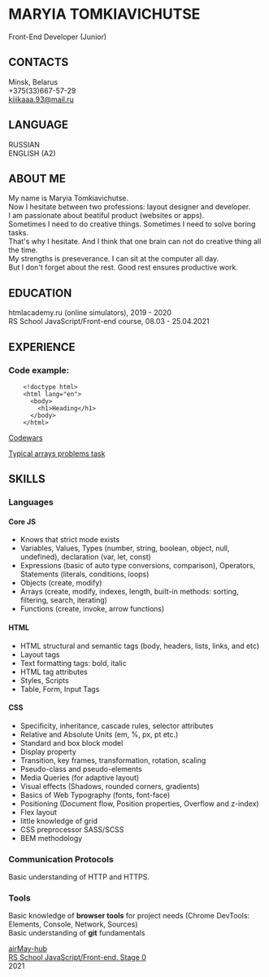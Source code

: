# MARYIA TOMKIAVICHUTSE

Front-End Developer (Junior)

## CONTACTS

Minsk, Belarus\
+375(33)667-57-29\
kiiikaaa.93@mail.ru

## LANGUAGE

RUSSIAN\
ENGLISH (A2)

## ABOUT ME

My name is Maryia Tomkiavichutse.\
Now I hesitate between two professions: layout designer and developer.\
I am passionate about beatiful product (websites or apps).\
Sometimes I need to do creative things. Sometimes I need to solve boring tasks.\
That's why I hesitate. And I think that one brain can not do creative thing all the time.\
My strengths is preseverance. I can sit at the computer all day.\
But I don't forget about the rest. Good rest ensures productive work.

## EDUCATION

htmlacademy.ru (online simulators), 2019 - 2020\
RS School JavaScript/Front-end course, 08.03 - 25.04.2021

## EXPERIENCE

### Code example:

```
    <!doctype html>
    <html lang="en">
      <body>
        <h1>Heading</h1>
      </body>
    </html>
```

[Codewars](https://www.codewars.com/users/airMay-hub/completed_solutions)

[Typical arrays problems task](https://github.com/airMay-hub/typical-arrays-problems/commit/19b1c7455b5572eec541d118e532f89c277fd8b3)

## SKILLS

### Languages

#### Core JS

* Knows that strict mode exists
* Variables, Values, Types (number, string, boolean, object, null, undefined), declaration (var, let, const)
* Expressions (basic of auto type conversions, comparison), Operators, Statements (literals, conditions, loops)
* Objects (create, modify)
* Arrays (create, modify, indexes, length, built-in methods: sorting, filtering, search, iterating)
* Functions (create, invoke, arrow functions)

#### HTML

* HTML structural and semantic tags (body, headers, lists, links, and etc)
* Layout tags
* Text formatting tags: bold, italic
* HTML tag attributes
* Styles, Scripts
* Table, Form, Input Tags

#### CSS

* Specificity, inheritance, cascade rules, selector attributes
* Relative and Absolute Units (em, %, px, pt etc.)
* Standard and box block model
* Display property
* Transition, key frames, transformation, rotation, scaling
* Pseudo-class and pseudo-elements
* Media Queries (for adaptive layout)
* Visual effects (Shadows, rounded corners, gradients)
* Basics of Web Typography (fonts, font-face)
* Positioning (Document flow, Position properties, Overflow and z-index)
* Flex layout
* little knowledge of grid
* CSS preprocessor SASS/SCSS
* BEM methodology

### Communication Protocols

Basic understanding of HTTP and HTTPS.

### Tools

Basic knowledge of **browser tools** for project needs (Chrome DevTools: Elements, Console, Network, Sources)\
Basic understanding of **git** fundamentals

[airMay-hub](https://github.com/airMay-hub)\
[RS School JavaScript/Front-end. Stage 0](https://rs.school/js-stage0/)\
2021